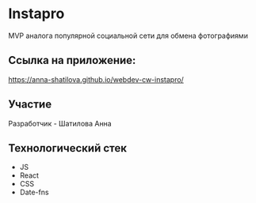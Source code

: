# Instapro

MVP аналогa популярной социальной сети для обмена фотографиями

## Ссылка на приложение:

https://anna-shatilova.github.io/webdev-cw-instapro/

## Участие

Разработчик - Шатилова Анна

## Технологический стек

- JS
- React
- CSS
- Date-fns
